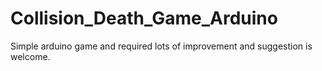 # Collision_Death_Game_Arduino
Simple arduino game and required lots of improvement and suggestion is welcome.
